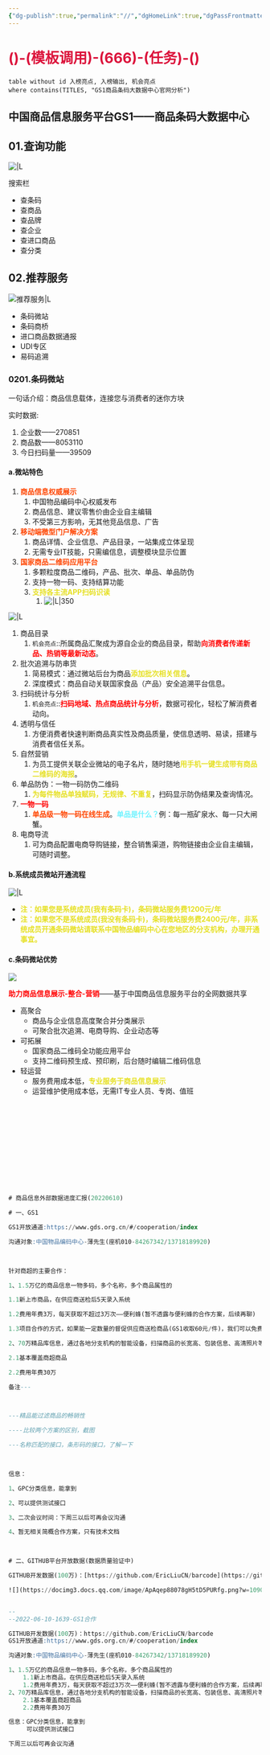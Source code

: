 ```yaml
---
{"dg-publish":true,"permalink":"//","dgHomeLink":true,"dgPassFrontmatter":false}
---
```



# <font color=#DC143C>()-(模板调用)-(666)-(任务)-()</font>

```dataview
table without id 入榜亮点, 入榜输出, 机会亮点
where contains(TITLES, "GS1商品条码大数据中心官网分析")
```

## 中国商品信息服务平台GS1——商品条码大数据中心
## 01.查询功能
![|L](https://raw.githubusercontent.com/resphoina/MDPIC/master/markdown2022-06-16-2048-MD-项目管理-GS1-查询功能分类.png)

搜索栏
+ 查条码
+ 查商品
+ 查品牌
+ 查企业
+ 查进口商品
+ 查分类

## 02.推荐服务
![推荐服务|L](https://raw.githubusercontent.com/resphoina/MDPIC/master/markdown2022-06-16-2048-MD-项目管理-GS1-推荐服务.png)

+ 条码微站
+ 条码商桥
+ 进口商品数据通报
+ UDI专区
+ 易码追溯

### 0201.条码微站
一句话介绍：商品信息载体，连接您与消费者的迷你方块

实时数据:
1. 企业数——270851
2. 商品数——8053110
3. 今日扫码量——39509

#### a.微站特色
1. <strong><font color=#FF4500>商品信息权威展示</font></strong>
    1. 中国物品编码中心权威发布
    2. 商品信息、建议零售价由企业自主编辑
    3. 不受第三方影响，无其他竞品信息、广告
2. <strong><font color=#FF4500>移动端微型门户解决方案</font></strong>
    1. 商品详情、企业信息、产品目录，一站集成立体呈现
    2. 无需专业IT技能，只需编信息，调整模块显示位置
3. <strong><font color=#FF4500>国家商品二维码应用平台</font></strong>
    1. 多颗粒度商品二维码，产品、批次、单品、单品防伪
    2. 支持一物一码、支持结算功能
    3. <strong><font color=#E6E022>支持各主流APP扫码识读</font></strong>
        1. ![|L|350](https://raw.githubusercontent.com/resphoina/MDPIC/master/markdown2022-06-16-2048-MD-项目管理-GS1-主流APP扫码识读.png)

![|L](https://raw.githubusercontent.com/resphoina/MDPIC/master/markdown2022-06-16-2048-MD-项目管理-GS1-微站特色.png)

1. 商品目录
    1. `机会亮点`::所属商品汇聚成为源自企业的商品目录，帮助<strong><font color=#FF0000>向消费者传递新品、热销等最新动态</font></strong>。
2. 批次追溯与防串货
    1. 简易模式：通过微站后台为商品<strong><font color=#E6E022>添加批次相关信息</font></strong>。
    2. 深度模式：商品自动关联国家食品（产品）安全追溯平台信息。
3. 扫码统计与分析
    1. `机会亮点`::<strong><font color=#FF0000>扫码地域、热点商品统计与分析</font></strong>，数据可视化，轻松了解消费者动向。
4. 透明与信任
    1. 方便消费者快速判断商品真实性及商品质量，使信息透明、易读，搭建与消费者信任关系。
5. 自然营销
    1. 为员工提供关联企业微站的电子名片，随时随地<strong><font color=#E6E022>用手机一键生成带有商品二维码的海报</font></strong>。
6. 单品防伪：一物一码防伪二维码
    1. <strong><font color=#E6E022>为每件物品单独赋码，无规律、不重复</font></strong>，扫码显示防伪结果及查询情况。
7. <strong><font color=#FF0000>一物一码</font></strong>
    1. <strong><font color=#FF4500>单品级一物一码在线生成</font></strong>。<strong><font color=#70f3ff>单品是什么？</font></strong>例：每一瓶矿泉水、每一只大闸蟹。
8. 电商导流
    1. 可为商品配置电商导购链接，整合销售渠道，购物链接由企业自主编辑，可随时调整。

#### b.系统成员微站开通流程
![|L](https://raw.githubusercontent.com/resphoina/MDPIC/master/markdown2022-06-16-2048-MD-项目管理-GS1-系统成员微站开通流程.png)

+ <strong><font color=#E6E022>注：如果您是系统成员(我有条码卡)，条码微站服务费1200元/年</font></strong>
+ <strong><font color=#E6E022>注：如果您不是系统成员(我没有条码卡)，条码微站服务费2400元/年，非系统成员开通条码微站请联系中国物品编码中心在您地区的分支机构，办理开通事宜。</font></strong>

#### c.条码微站优势
![](https://raw.githubusercontent.com/resphoina/MDPIC/master/markdown2022-06-16-2048-MD-项目管理-GS1-条码微站优势.png)

<strong><font color=#FF0000>助力商品信息展示-整合-营销</font></strong>——基于中国商品信息服务平台的全网数据共享
+ 高聚合
    + 商品与企业信息高度聚合并分类展示
    + 可聚合批次追溯、电商导购、企业动态等
+ 可拓展
    + 国家商品二维码全功能应用平台
    + 支持二维码预生成、预印刷，后台随时编辑二维码信息
+ 轻运营
    + 服务费用成本低，<strong><font color=#E6E022>专业服务于商品信息展示</font></strong>
    + 运营维护使用成本低，无需IT专业人员、专岗、值班











```SQL





 








```





```SQL
# 商品信息外部数据进度汇报(20220610)

# 一、GS1

GS1开放通道:https://www.gds.org.cn/#/cooperation/index

沟通对象:中国物品编码中心-薄先生(座机010-84267342/13718189920)

  

针对商超的主要合作：

1、1.5万亿的商品信息一物多码，多个名称，多个商品属性的

1.1新上市商品，在供应商送检后5天录入系统

1.2费用年费3万，每天获取不超过3万次——便利蜂(暂不透露与便利蜂的合作方案，后续再聊)

1.3项目合作的方式，如果能一定数量的督促供应商送检商品(GS1收取60元/件)，我们可以免费使用数据

2、70万精品库信息，通过各地分支机构的智能设备，扫描商品的长宽高、包装信息、高清照片等，按照他们的标准(不能提供设备)，只能提供数据，目前服务的商超便利店对象：大润发、便利蜂、电商

2.1基本覆盖商超商品

2.2费用年费30万

备注---

  

---精品能过滤商品的畅销性

----比较两个方案的区别，截图

---名称匹配的接口，条形码的接口，了解一下

  

信息：

1、GPC分类信息，能拿到

2、可以提供测试接口

3、二次会议时间：下周三以后可再会议沟通

4、暂无相关简概合作方案，只有技术文档

  

# 二、GITHUB平台开放数据(数据质量验证中)

GITHUB开发数据(100万)：[https://github.com/EricLiuCN/barcode](https://github.com/EricLiuCN/barcode)

![](https://docimg3.docs.qq.com/image/ApAqep88078gH5tD5PURfg.png?w=1090&h=1122)
```


```SQL

--
--2022-06-10-1639-GS1合作

GITHUB开发数据(100万)：https://github.com/EricLiuCN/barcode
GS1开放通道:https://www.gds.org.cn/#/cooperation/index

沟通对象:中国物品编码中心-薄先生(座机010-84267342/13718189920)

1、1.5万亿的商品信息一物多码，多个名称，多个商品属性的
    1.1新上市商品，在供应商送检后5天录入系统
    1.2费用年费3万，每天获取不超过3万次——便利蜂(暂不透露与便利蜂的合作方案，后续再聊)
2、70万精品库信息，通过各地分支机构的智能设备，扫描商品的长宽高、包装信息、高清照片等，按照他们的标准(不能提供设备)，只能提供数据，目前服务的商超便利店对象：大润发、便利蜂、电商
    2.1基本覆盖商超商品
    2.2费用年费30万

信息：GPC分类信息，能拿到
     可以提供测试接口

下周三以后可再会议沟通
```